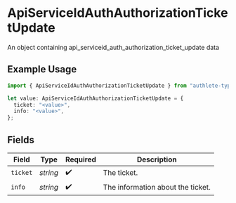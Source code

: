 # ApiServiceIdAuthAuthorizationTicketUpdate

An object containing api_serviceid_auth_authorization_ticket_update data

## Example Usage

```typescript
import { ApiServiceIdAuthAuthorizationTicketUpdate } from "authlete-typescript-sdk/models";

let value: ApiServiceIdAuthAuthorizationTicketUpdate = {
  ticket: "<value>",
  info: "<value>",
};
```

## Fields

| Field                             | Type                              | Required                          | Description                       |
| --------------------------------- | --------------------------------- | --------------------------------- | --------------------------------- |
| `ticket`                          | *string*                          | :heavy_check_mark:                | The ticket.                       |
| `info`                            | *string*                          | :heavy_check_mark:                | The information about the ticket. |